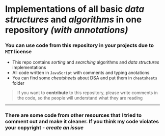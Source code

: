 # Implementations of all basic *data structures* and *algorithms* in one repository *(with annotations)*

### You can use code from this repository in your projects due to `MIT` license

+ This repo contains *sorting* and *searching* algorithms and *data structures* implementations
+ All code written in `JavaScript` with comments and typing anotations
+ You can find some *cheatsheets* about DSA and put them in `cheatsheets` folder

> If you want to **contribute** to this repository, please write comments in the code, so the people will understand what they are reading

---

### There are some code from other resources that I tried to comment out and make it cleaner. If you think my code violates your copyright - *create an issue*
